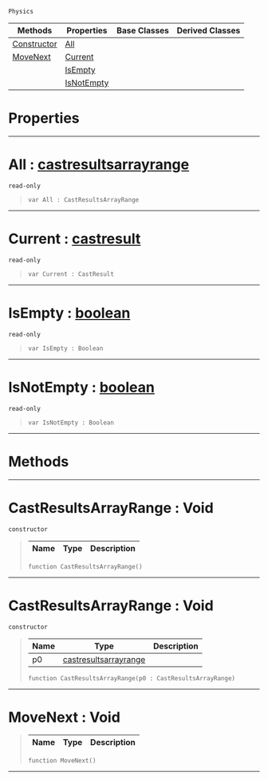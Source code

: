  `Physics`

|Methods|Properties|Base Classes|Derived Classes|
|---|---|---|---|
|[ Constructor](https://plasmaengine.github.io/PlasmaDocs/Plasma1/C++/code_reference/class_reference/castresultsarrayrange.markdown#castresultsarrayrange-vo)|[ All](https://plasmaengine.github.io/PlasmaDocs/Plasma1/C++/code_reference/class_reference/castresultsarrayrange.markdown#all-plasma-engine-document)| | |
|[ MoveNext](https://plasmaengine.github.io/PlasmaDocs/Plasma1/C++/code_reference/class_reference/castresultsarrayrange.markdown#movenext-void)|[ Current](https://plasmaengine.github.io/PlasmaDocs/Plasma1/C++/code_reference/class_reference/castresultsarrayrange.markdown#current-plasma-engine-docu)| | |
| |[ IsEmpty](https://plasmaengine.github.io/PlasmaDocs/Plasma1/C++/code_reference/class_reference/castresultsarrayrange.markdown#isempty-plasma-engine-docu)| | |
| |[ IsNotEmpty](https://plasmaengine.github.io/PlasmaDocs/Plasma1/C++/code_reference/class_reference/castresultsarrayrange.markdown#isnotempty-plasma-engine-d)| | |


 #  Properties


---  
 #  All : [castresultsarrayrange](https://plasmaengine.github.io/PlasmaDocs/Plasma1/C++/code_reference/class_reference/castresultsarrayrange.markdown)

 `read-only`

> 
> ``` lang=cpp, name=Lightning
> var All : CastResultsArrayRange


---  
 #  Current : [castresult](https://plasmaengine.github.io/PlasmaDocs/Plasma1/C++/code_reference/class_reference/castresult.markdown)

 `read-only`

> 
> ``` lang=cpp, name=Lightning
> var Current : CastResult


---  
 #  IsEmpty : [boolean](https://plasmaengine.github.io/PlasmaDocs/Plasma1/C++/code_reference/lightning_base_types/boolean.markdown)

 `read-only`

> 
> ``` lang=cpp, name=Lightning
> var IsEmpty : Boolean


---  
 #  IsNotEmpty : [boolean](https://plasmaengine.github.io/PlasmaDocs/Plasma1/C++/code_reference/lightning_base_types/boolean.markdown)

 `read-only`

> 
> ``` lang=cpp, name=Lightning
> var IsNotEmpty : Boolean


---  
 #  Methods


---  
 #  CastResultsArrayRange : Void

 `constructor`

> 
> |Name|Type|Description|
> |---|---|---|
> ``` lang=cpp, name=Lightning
> function CastResultsArrayRange()
> ``` 


---  
 #  CastResultsArrayRange : Void

 `constructor`

> 
> |Name|Type|Description|
> |---|---|---|
> |p0|[castresultsarrayrange](https://plasmaengine.github.io/PlasmaDocs/Plasma1/C++/code_reference/class_reference/castresultsarrayrange.markdown)| |
> ``` lang=cpp, name=Lightning
> function CastResultsArrayRange(p0 : CastResultsArrayRange)
> ``` 


---  
 #  MoveNext : Void

> 
> |Name|Type|Description|
> |---|---|---|
> ``` lang=cpp, name=Lightning
> function MoveNext()
> ``` 


---  
 

 